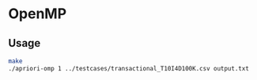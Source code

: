# OpenMP

## Usage
```bash
make
./apriori-omp 1 ../testcases/transactional_T10I4D100K.csv output.txt
```
